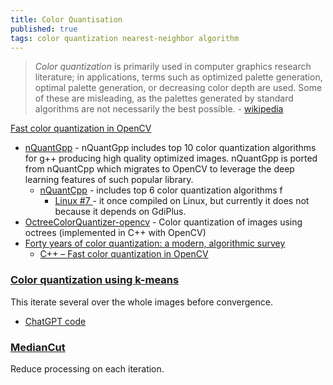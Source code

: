 ```yaml
---
title: Color Quantisation
published: true
tags: color quantization nearest-neighbor algorithm
---
```

> *Color quantization* is primarily used in computer graphics research literature; in applications, terms such as optimized palette generation, optimal palette generation, or decreasing color depth are used. Some of these are misleading, as the palettes generated by standard algorithms are not necessarily the best possible. - [wikipedia](https://en.wikipedia.org/wiki/Color_quantization)


[Fast color quantization in OpenCV](https://stackoverflow.com/questions/49710006/fast-color-quantization-in-opencv)  
- [nQuantGpp](https://github.com/mcychan/nQuantGpp?tab=readme-ov-file#nquantgpp) - nQuantGpp includes top 10 color quantization algorithms for g++ producing high quality optimized images. nQuantGpp is ported from nQuantCpp which migrates to OpenCV to leverage the deep learning features of such popular library.
	- [nQuantCpp](https://github.com/mcychan/nQuantCpp?tab=readme-ov-file#nquantcpp) -  includes top 6 color quantization algorithms f
    	- [ Linux #7 ](https://github.com/mcychan/nQuantCpp/issues/7) - it once compiled on Linux, but currently it does not because it depends on GdiPlus.
- [OctreeColorQuantizer-opencv](https://github.com/mseurre/OctreeColorQuantizer-opencv?tab=readme-ov-file#octreecolorquantizer-opencv) - Color quantization of images using octrees (implemented in C++ with OpenCV)
- [Forty years of color quantization: a modern, algorithmic
survey](https://faculty.uca.edu/ecelebi/documents/AIRE_2023.pdf)
	- [C++ – Fast color quantization in OpenCV](https://itecnotes.com/tecnote/c-fast-color-quantization-in-opencv/)

### [Color quantization using k-means](https://se7entyse7en.dev/posts/color-quantization-using-k-means/)

This iterate several over the whole images before convergence.

- [ChatGPT code](https://chatgpt.com/share/78c8c7b9-4516-4c51-9c5a-d6ee30a18d75)

### [MedianCut](https://muthu.co/reducing-the-number-of-colors-of-an-image-using-median-cut-algorithm/)

Reduce processing on each iteration.